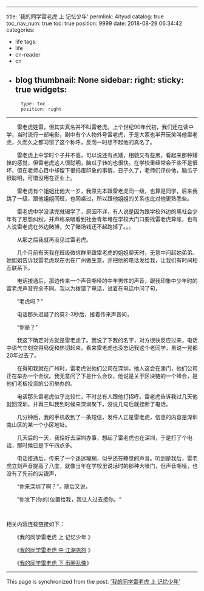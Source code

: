 
---
title: '我的同学雷老虎 上 记忆少年'
permlink: 4ityud
catalog: true
toc_nav_num: true
toc: true
position: 9999
date: 2018-08-29 06:34:42
categories:
- life
tags:
- life
- cn-reader
- cn
- blog
thumbnail: None
sidebar:
    right:
        sticky: true
widgets:
    -
        type: toc
        position: right
---


<html>
<p>　　雷老虎姓雷，但其实真名并不叫雷老虎。上个世纪90年代初，我们还在读中学，当时流行一部电影，剧中有个人物外号雷老虎，于是大家也半开玩笑叫他雷老虎，久而久之都习惯了这个称呼，反而一时想不起他的真名了。</p>
<p>　　雷老虎上中学时个子并不高，可以说还有点矮，相貌又有些黑，看起来那种矮挫的感觉，但雷老虎这人很聪明，脑瓜子转的也很快。在学校里经常会干些不是很坏，但在老师心目中却留下很捣蛋印象的事情，日子久了，老师们评价他，脑瓜子很聪明，可惜没用在正业上。</p>
<p>　　雷老虎有个姐姐比他大一岁，我原先本跟雷老虎同一级，也算是同学，后来我跳了一级，跟他姐姐同班，也同桌过，所以跟他姐姐的关系也比对他更熟悉些。</p>
<p>　　雷老虎中学没读完就辍学了，原因不详，有人说是因为跟学校外边的黑社会少年有了恩怨纠纷，并声称亲眼看到社会青年堵在学校大门口要找雷老虎算账，也有人说雷老虎在外边赌博，欠了赌场钱还不起跑掉了。。。</p>
<p>　　从那之后我就再没见过雷老虎。</p>
<p>　　几个月前有天我在班级微信群里跟雷老虎的姐姐聊天时，无意中问起她弟弟。她姐姐告诉我雷老虎现在也在广州做生意，并把他的电话发给我，让我们有时间相互联系下。</p>
<p>　　电话接通后，那边传来一个声音嘶哑的中年男性的声音，跟我印象中少年时的雷老虎声音完全不同。我以为拨错了电话，试着在电话中问了句，</p>
<p>　　“老虎吗？”</p>
<p>　　电话那头迟疑了约莫2-3秒后，接着传来声音问，</p>
<p>　　“你是？”</p>
<p>　　我这下确定对方就是雷老虎了。我说了下我的名字，对方很快反应过来，电话中语气立刻变得局促和热切起来，看来雷老虎也没忘记我这个老同学，虽说一晃都20年过去了。</p>
<p>　　在得知我就在广州时，雷老虎说他们公司在深圳，他人这会在澳门，他们公司正在举办一个会议。我无意问了下是什么会议，他说是关于区块链的一个峰会，是他们老板投资的公司举办的。</p>
<p>　　电话那头雷老虎似乎比较忙，不时总有人跟他打招呼。雷老虎告诉我过几天他就回深圳，并再三叫我到时候来深圳聚下，没说几句后就挂断了电话。</p>
<p>　　几分钟后，我的手机收到了一条短信，发件人正是雷老虎，信息的内容是深圳南山区的某一个小区地址。</p>
<p>　　几天后的一天，我恰好去深圳办事，想起了雷老虎也在深圳，于是打了个电话，那时候已是下午四点多。</p>
<p>　　电话接通后，传来了一个迷迷糊糊，似乎还在睡觉的声音。听到是我后，雷老虎立刻声音提高了八度，就像当年在学校里说话时的那种大嗓门，但声音嘶哑，也没有了先前的尖锐声，</p>
<p>　　“你来深圳了啊？”，随后又说，</p>
<p>　　”你发下(你的)位置给我，我让人过去接你。“</p>
<p><br></p>
<p>相关内容连载链接如下：</p>
<p>　　《我的同学雷老虎 上 记忆少年 》</p>
<p>　　《<a href="https://steemit.com/life/@rivalhw/58xpsj">我的同学雷老虎 中 江湖恩怨</a> 》</p>
<p>　　《<a href="https://steemit.com/life/@rivalhw/5dfipr">我的同学雷老虎 下 币圈乱像</a>》</p>
</html>

- - -

This page is synchronized from the post: ['我的同学雷老虎 上 记忆少年'](https://steemit.com/@rivalhw/4ityud)
